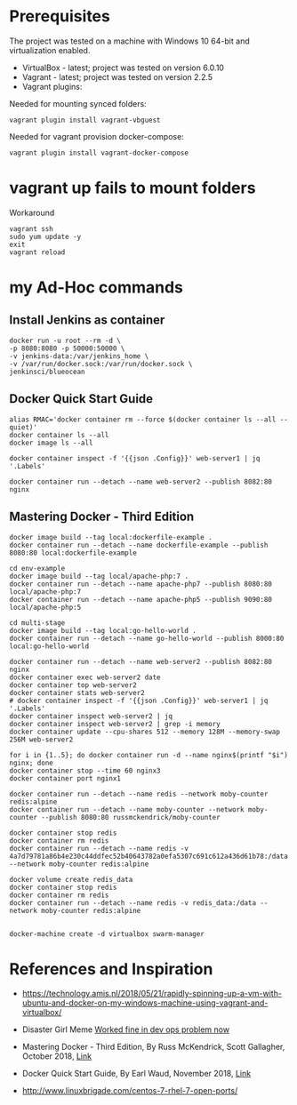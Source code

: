 # Prerequisites
The project was tested on a machine with Windows 10 64-bit and virtualization enabled.
* VirtualBox - latest; project was tested on version 6.0.10
* Vagrant - latest; project was tested on version 2.2.5
* Vagrant plugins:

Needed for mounting synced folders:

    vagrant plugin install vagrant-vbguest

Needed for vagrant provision docker-compose:

    vagrant plugin install vagrant-docker-compose

# vagrant up fails to mount folders
Workaround

    vagrant ssh
    sudo yum update -y
    exit
    vagrant reload

# my Ad-Hoc commands
## Install Jenkins as container

    docker run -u root --rm -d \
    -p 8080:8080 -p 50000:50000 \
    -v jenkins-data:/var/jenkins_home \
    -v /var/run/docker.sock:/var/run/docker.sock \
    jenkinsci/blueocean

## Docker Quick Start Guide
~~~
alias RMAC='docker container rm --force $(docker container ls --all --quiet)'
docker container ls --all
docker image ls --all

docker container inspect -f '{{json .Config}}' web-server1 | jq '.Labels'

docker container run --detach --name web-server2 --publish 8082:80 nginx
~~~

## Mastering Docker - Third Edition
~~~
docker image build --tag local:dockerfile-example .
docker container run --detach --name dockerfile-example --publish 8080:80 local:dockerfile-example

cd env-example
docker image build --tag local/apache-php:7 .
docker container run --detach --name apache-php7 --publish 8080:80 local/apache-php:7
docker container run --detach --name apache-php5 --publish 9090:80 local/apache-php:5

cd multi-stage
docker image build --tag local:go-hello-world .
docker container run --detach --name go-hello-world --publish 8000:80 local:go-hello-world

docker container run --detach --name web-server2 --publish 8082:80 nginx
docker container exec web-server2 date
docker container top web-server2
docker container stats web-server2
# docker container inspect -f '{{json .Config}}' web-server1 | jq '.Labels'
docker container inspect web-server2 | jq
docker container inspect web-server2 | grep -i memory
docker container update --cpu-shares 512 --memory 128M --memory-swap 256M web-server2

for i in {1..5}; do docker container run -d --name nginx$(printf "$i") nginx; done
docker container stop --time 60 nginx3
docker container port nginx1

docker container run --detach --name redis --network moby-counter redis:alpine
docker container run --detach --name moby-counter --network moby-counter --publish 8080:80 russmckendrick/moby-counter

docker container stop redis
docker container rm redis
docker container run --detach --name redis -v 4a7d79781a86b4e230c44ddfec52b40643782a0efa5307c691c612a436d61b78:/data --network moby-counter redis:alpine

docker volume create redis_data
docker container stop redis
docker container rm redis
docker container run --detach --name redis -v redis_data:/data --network moby-counter redis:alpine


docker-machine create -d virtualbox swarm-manager
~~~

# References and Inspiration
* https://technology.amis.nl/2018/05/21/rapidly-spinning-up-a-vm-with-ubuntu-and-docker-on-my-windows-machine-using-vagrant-and-virtualbox/
* Disaster Girl Meme [Worked fine in dev ops problem now](http://www.developermemes.com/2013/12/13/worked-fine-dev-ops-problem-now/)
* Mastering Docker - Third Edition, By Russ McKendrick, Scott Gallagher, October 2018, [Link](https://www.packtpub.com/virtualization-and-cloud/mastering-docker-third-edition)
* Docker Quick Start Guide, By Earl Waud, November 2018, [Link](https://www.packtpub.com/networking-and-servers/docker-quick-start-guide)

* http://www.linuxbrigade.com/centos-7-rhel-7-open-ports/
